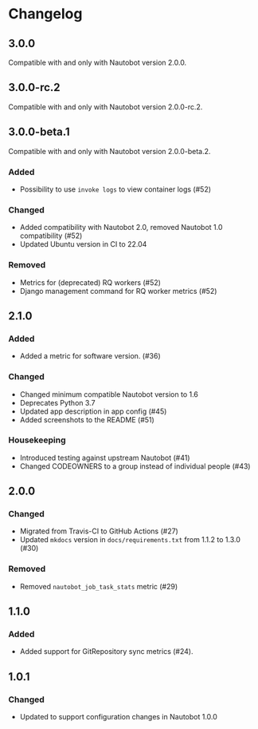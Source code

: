 # Changelog

## 3.0.0

Compatible with and only with Nautobot version 2.0.0.

## 3.0.0-rc.2

Compatible with and only with Nautobot version 2.0.0-rc.2.

## 3.0.0-beta.1

Compatible with and only with Nautobot version 2.0.0-beta.2.

### Added

- Possibility to use `invoke logs` to view container logs (#52)

### Changed

- Added compatibility with Nautobot 2.0, removed Nautobot 1.0 compatibility (#52)
- Updated Ubuntu version in CI to 22.04

### Removed

- Metrics for (deprecated) RQ workers (#52)
- Django management command for RQ worker metrics (#52)

## 2.1.0

### Added

- Added a metric for software version. (#36)

### Changed

- Changed minimum compatible Nautobot version to 1.6
- Deprecates Python 3.7
- Updated app description in app config (#45)
- Added screenshots to the README (#51)

### Housekeeping

- Introduced testing against upstream Nautobot (#41)
- Changed CODEOWNERS to a group instead of individual people (#43)

## 2.0.0

### Changed

- Migrated from Travis-CI to GitHub Actions (#27)
- Updated `mkdocs` version in `docs/requirements.txt` from 1.1.2 to 1.3.0 (#30)

### Removed

- Removed `nautobot_job_task_stats` metric (#29)

## 1.1.0

### Added

- Added support for GitRepository sync metrics (#24).

## 1.0.1

### Changed

- Updated to support configuration changes in Nautobot 1.0.0

